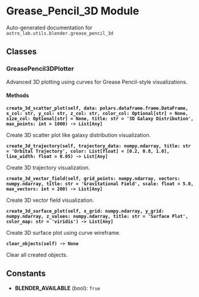 # Grease_Pencil_3D Module

Auto-generated documentation for `astro_lab.utils.blender.grease_pencil_3d`

## Classes

### GreasePencil3DPlotter

Advanced 3D plotting using curves for Grease Pencil-style visualizations.

#### Methods

**`create_3d_scatter_plot(self, data: polars.dataframe.frame.DataFrame, x_col: str, y_col: str, z_col: str, color_col: Optional[str] = None, size_col: Optional[str] = None, title: str = '3D Galaxy Distribution', max_points: int = 1000) -> List[Any]`**

Create 3D scatter plot like galaxy distribution visualization.

**`create_3d_trajectory(self, trajectory_data: numpy.ndarray, title: str = 'Orbital Trajectory', color: List[float] = [0.2, 0.8, 1.0], line_width: float = 0.05) -> List[Any]`**

Create 3D trajectory visualization.

**`create_3d_vector_field(self, grid_points: numpy.ndarray, vectors: numpy.ndarray, title: str = 'Gravitational Field', scale: float = 5.0, max_vectors: int = 200) -> List[Any]`**

Create 3D vector field visualization.

**`create_3d_surface_plot(self, x_grid: numpy.ndarray, y_grid: numpy.ndarray, z_values: numpy.ndarray, title: str = 'Surface Plot', color_map: str = 'viridis') -> List[Any]`**

Create 3D surface plot using curve wireframe.

**`clear_objects(self) -> None`**

Clear all created objects.

## Constants

- **BLENDER_AVAILABLE** (bool): `True`
